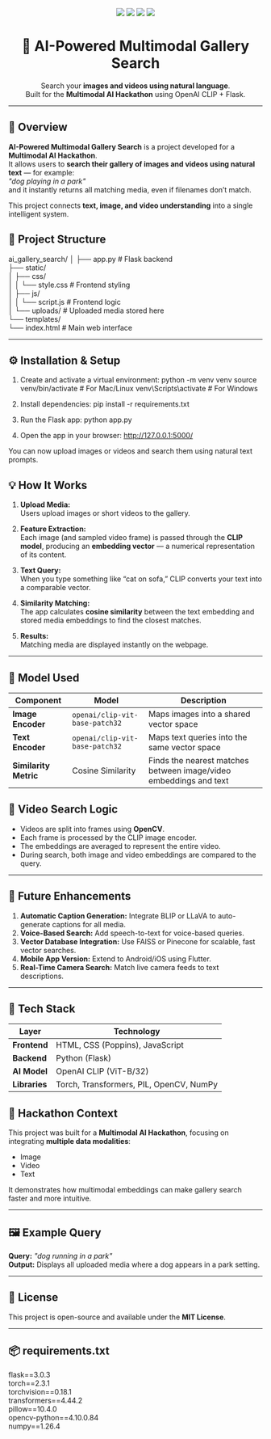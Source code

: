 <p align="center">
  <img src="https://img.shields.io/badge/Python-3.10+-blue?logo=python">
  <img src="https://img.shields.io/badge/Flask-3.0-black?logo=flask">
  <img src="https://img.shields.io/badge/OpenAI%20CLIP-ViT%2FB32-green?logo=openai">
  <img src="https://img.shields.io/badge/Status-Active-success?style=flat">
</p>

<h1 align="center">🧠 AI-Powered Multimodal Gallery Search</h1>

<p align="center">
  Search your <b>images and videos using natural language</b>.<br>
  Built for the <b>Multimodal AI Hackathon</b> using OpenAI CLIP + Flask.
</p>

---

## 🚀 Overview
**AI-Powered Multimodal Gallery Search** is a project developed for a **Multimodal AI Hackathon**.  
It allows users to **search their gallery of images and videos using natural text** — for example:  
_"dog playing in a park"_  
and it instantly returns all matching media, even if filenames don’t match.

This project connects **text, image, and video understanding** into a single intelligent system.
## 📂 Project Structure
ai_gallery_search/
│
├── app.py                    # Flask backend  
├── static/  
│   ├── css/  
│   │   └── style.css         # Frontend styling  
│   ├── js/  
│   │   └── script.js         # Frontend logic  
│   └── uploads/              # Uploaded media stored here  
└── templates/  
    └── index.html            # Main web interface  

---


## ⚙️ Installation & Setup

1. Create and activate a virtual environment:
   python -m venv venv
   source venv/bin/activate    # For Mac/Linux
   venv\Scripts\activate       # For Windows

2. Install dependencies:
   pip install -r requirements.txt

3. Run the Flask app:
   python app.py

4. Open the app in your browser:
   http://127.0.0.1:5000/

You can now upload images or videos and search them using natural text prompts.



## 💡 How It Works

1. **Upload Media:**  
   Users upload images or short videos to the gallery.

2. **Feature Extraction:**  
   Each image (and sampled video frame) is passed through the **CLIP model**, producing an **embedding vector** — a numerical representation of its content.

3. **Text Query:**  
   When you type something like “cat on sofa,” CLIP converts your text into a comparable vector.

4. **Similarity Matching:**  
   The app calculates **cosine similarity** between the text embedding and stored media embeddings to find the closest matches.

5. **Results:**  
   Matching media are displayed instantly on the webpage.

---

## 🧠 Model Used

| Component | Model | Description |
|------------|--------|-------------|
| **Image Encoder** | `openai/clip-vit-base-patch32` | Maps images into a shared vector space |
| **Text Encoder** | `openai/clip-vit-base-patch32` | Maps text queries into the same vector space |
| **Similarity Metric** | Cosine Similarity | Finds the nearest matches between image/video embeddings and text |
## 🎥 Video Search Logic
- Videos are split into frames using **OpenCV**.  
- Each frame is processed by the CLIP image encoder.  
- The embeddings are averaged to represent the entire video.  
- During search, both image and video embeddings are compared to the query.

---

## 🔮 Future Enhancements
1. **Automatic Caption Generation:** Integrate BLIP or LLaVA to auto-generate captions for all media.  
2. **Voice-Based Search:** Add speech-to-text for voice-based queries.  
3. **Vector Database Integration:** Use FAISS or Pinecone for scalable, fast vector searches.  
4. **Mobile App Version:** Extend to Android/iOS using Flutter.  
5. **Real-Time Camera Search:** Match live camera feeds to text descriptions.

---

## 🧩 Tech Stack
| Layer | Technology |
|--------|-------------|
| **Frontend** | HTML, CSS (Poppins), JavaScript |
| **Backend** | Python (Flask) |
| **AI Model** | OpenAI CLIP (ViT-B/32) |
| **Libraries** | Torch, Transformers, PIL, OpenCV, NumPy |
## 🏁 Hackathon Context
This project was built for a **Multimodal AI Hackathon**, focusing on integrating **multiple data modalities**:  
- Image  
- Video  
- Text  

It demonstrates how multimodal embeddings can make gallery search faster and more intuitive.

---

## 🖼️ Example Query
**Query:** _"dog running in a park"_  
**Output:** Displays all uploaded media where a dog appears in a park setting.

---

## 📜 License
This project is open-source and available under the **MIT License**.

---

## 📦 requirements.txt
flask==3.0.3  
torch==2.3.1  
torchvision==0.18.1  
transformers==4.44.2  
pillow==10.4.0  
opencv-python==4.10.0.84  
numpy==1.26.4
